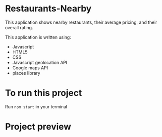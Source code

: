 # Restaurants-Nearby
This application shows nearby restaurants, their average pricing, and their overall rating.

This application is written using:
- Javascript
- HTML5
- CSS
- Javascript geolocation API 
- Google maps API
- places library

# To run this project
Run ```npm start``` in your terminal 

# Project preview

